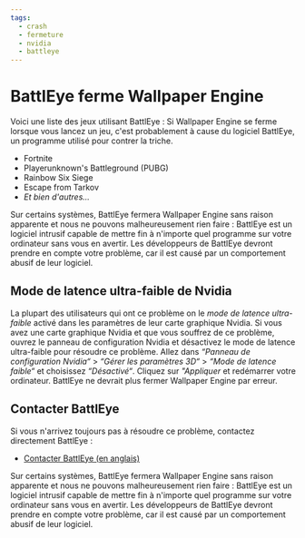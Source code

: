 ```yaml
---
tags:
  - crash
  - fermeture
  - nvidia
  - battleye
---
```


# BattlEye ferme Wallpaper Engine
Voici une liste des jeux utilisant BattlEye : Si Wallpaper Engine se ferme lorsque vous lancez un jeu, c'est probablement à cause du logiciel BattlEye, un programme utilisé pour contrer la triche.

* Fortnite
* Playerunknown's Battleground (PUBG)
* Rainbow Six Siege
* Escape from Tarkov
* *Et bien d'autres...*

Sur certains systèmes, BattlEye fermera Wallpaper Engine sans raison apparente et nous ne pouvons malheureusement rien faire : BattlEye est un logiciel intrusif capable de mettre fin à n'importe quel programme sur votre ordinateur sans vous en avertir. Les développeurs de BattlEye devront prendre en compte votre problème, car il est causé par un comportement abusif de leur logiciel.

## Mode de latence ultra-faible de Nvidia
La plupart des utilisateurs qui ont ce problème on le *mode de latence ultra-faible* activé dans les paramètres de leur carte graphique Nvidia. Si vous avez une carte graphique Nvidia et que vous souffrez de ce problème, ouvrez le panneau de configuration Nvidia et désactivez le mode de latence ultra-faible pour résoudre ce problème. Allez dans *“Panneau de configuration Nvidia“* > *“Gérer les paramètres 3D“* > *“Mode de latence faible“* et choisissez *“Désactivé“*. Cliquez sur *"Appliquer* et redémarrer votre ordinateur. BattlEye ne devrait plus fermer Wallpaper Engine par erreur.

## Contacter BattlEye
Si vous n'arrivez toujours pas à résoudre ce problème, contactez directement BattlEye :

* [Contacter BattlEye (en anglais)](https://www.battleye.com/contact/)

Sur certains systèmes, BattlEye fermera Wallpaper Engine sans raison apparente et nous ne pouvons malheureusement rien faire : BattlEye est un logiciel intrusif capable de mettre fin à n'importe quel programme sur votre ordinateur sans vous en avertir. Les développeurs de BattlEye devront prendre en compte votre problème, car il est causé par un comportement abusif de leur logiciel.